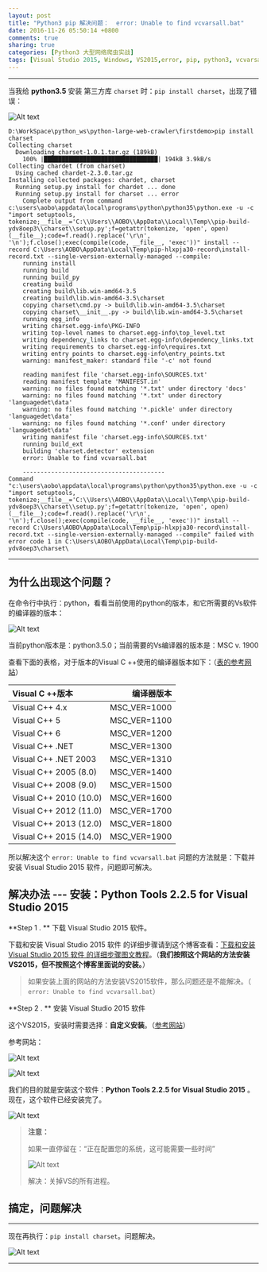 ```yaml
---
layout: post
title: "Python3 pip 解决问题：  error: Unable to find vcvarsall.bat"
date: 2016-11-26 05:50:14 +0800
comments: true
sharing: true
categories: [Python3 大型网络爬虫实战]
tags: [Visual Studio 2015, Windows, VS2015,error, pip, python3, vcvarsall.bat]
---
```




---

当我给 **python3.5** 安装 第三方库 `charset` 时：`pip install charset`，出现了错误：

![Alt text](/images/2016-11-26-Python-pip-error-Unable-to-find-vcvarsall-bat/1480092727015.png)

```
D:\WorkSpace\python_ws\python-large-web-crawler\firstdemo>pip install charset
Collecting charset
  Downloading charset-1.0.1.tar.gz (189kB)
    100% |████████████████████████████████| 194kB 3.9kB/s
Collecting chardet (from charset)
  Using cached chardet-2.3.0.tar.gz
Installing collected packages: chardet, charset
  Running setup.py install for chardet ... done
  Running setup.py install for charset ... error
    Complete output from command c:\users\aobo\appdata\local\programs\python\python35\python.exe -u -c "import setuptools, tokenize;__file__='C:\\Users\\AOBO\\AppData\\Local\\Temp\\pip-build-ydv8oep3\\charset\\setup.py';f=getattr(tokenize, 'open', open)(__file__);code=f.read().replace('\r\n', '\n');f.close();exec(compile(code, __file__, 'exec'))" install --record C:\Users\AOBO\AppData\Local\Temp\pip-hlxpja30-record\install-record.txt --single-version-externally-managed --compile:
    running install
    running build
    running build_py
    creating build
    creating build\lib.win-amd64-3.5
    creating build\lib.win-amd64-3.5\charset
    copying charset\cmd.py -> build\lib.win-amd64-3.5\charset
    copying charset\__init__.py -> build\lib.win-amd64-3.5\charset
    running egg_info
    writing charset.egg-info\PKG-INFO
    writing top-level names to charset.egg-info\top_level.txt
    writing dependency_links to charset.egg-info\dependency_links.txt
    writing requirements to charset.egg-info\requires.txt
    writing entry points to charset.egg-info\entry_points.txt
    warning: manifest_maker: standard file '-c' not found

    reading manifest file 'charset.egg-info\SOURCES.txt'
    reading manifest template 'MANIFEST.in'
    warning: no files found matching '*.txt' under directory 'docs'
    warning: no files found matching '*.txt' under directory 'languagedet\data'
    warning: no files found matching '*.pickle' under directory 'languagedet\data'
    warning: no files found matching '*.conf' under directory 'languagedet\data'
    writing manifest file 'charset.egg-info\SOURCES.txt'
    running build_ext
    building 'charset.detector' extension
    error: Unable to find vcvarsall.bat

    ----------------------------------------
Command "c:\users\aobo\appdata\local\programs\python\python35\python.exe -u -c "import setuptools, tokenize;__file__='C:\\Users\\AOBO\\AppData\\Local\\Temp\\pip-build-ydv8oep3\\charset\\setup.py';f=getattr(tokenize, 'open', open)(__file__);code=f.read().replace('\r\n', '\n');f.close();exec(compile(code, __file__, 'exec'))" install --record C:\Users\AOBO\AppData\Local\Temp\pip-hlxpja30-record\install-record.txt --single-version-externally-managed --compile" failed with error code 1 in C:\Users\AOBO\AppData\Local\Temp\pip-build-ydv8oep3\charset\
```


---

## 为什么出现这个问题？ 

在命令行中执行：python，看看当前使用的python的版本，和它所需要的Vs软件的编译器的版本：

![Alt text](/images/2016-11-26-Python-pip-error-Unable-to-find-vcvarsall-bat/1480095090271.png)

当前python版本是：python3.5.0；当前需要的Vs编译器的版本是：MSC v. 1900

查看下面的表格，对于版本的Visual C ++使用的编译器版本如下：（[表的参考网站](http://stackoverflow.com/questions/2676763/what-version-of-visual-studio-is-python-on-my-computer-compiled-with)）

| Visual C ++版本 |     编译器版本|
| :-------- | --------:|
| Visual C++ 4.x |   MSC_VER=1000 |
|Visual C++ 5                   | MSC_VER=1100|
|Visual C++ 6                   | MSC_VER=1200|
|Visual C++ .NET               |  MSC_VER=1300|
|Visual C++ .NET 2003         |   MSC_VER=1310|
|Visual C++ 2005  (8.0)      |    MSC_VER=1400|
|Visual C++ 2008  (9.0)     |     MSC_VER=1500|
|Visual C++ 2010 (10.0)    |      MSC_VER=1600|
|Visual C++ 2012 (11.0)   |       MSC_VER=1700|
|Visual C++ 2013 (12.0)  |        MSC_VER=1800|
|Visual C++ 2015 (14.0) |         MSC_VER=1900|


所以解决这个 `error: Unable to find vcvarsall.bat` 问题的方法就是：下载并安装 Visual Studio 2015 软件，问题即可解决。

## 解决办法 --- 安装：**Python Tools 2.2.5 for Visual Studio 2015** 

**Step 1 . ** 下载 Visual Studio 2015 软件。

下载和安装 Visual Studio 2015 软件 的详细步骤请到这个博客查看：[下载和安装 Visual Studio 2015 软件 的详细步骤图文教程](http://www.aobosir.com/blog/2016/11/26/download-install-Miarosoft-Visual-Studio-2015-software-tutorial/)。（**我们按照这个网站的方法安装VS2015，但不按照这个博客里面说的安装。**）

> 如果安装上面的网站的方法安装VS2015软件，那么问题还是不能解决。（` error: Unable to find vcvarsall.bat`）

**Step 2 . ** 安装 Visual Studio 2015 软件

这个VS2015，安装时需要选择：**自定义安装**。（[参考网站](http://jingyan.baidu.com/article/adc815138162e8f723bf7387.html)）

参考网站：

![Alt text](/images/2016-11-26-Python-pip-error-Unable-to-find-vcvarsall-bat/1480108534366.png)

![Alt text](/images/2016-11-26-Python-pip-error-Unable-to-find-vcvarsall-bat/1480108637845.png)

我们的目的就是安装这个软件：**Python Tools 2.2.5 for Visual Studio 2015** 。现在，这个软件已经安装完了。

![Alt text](/images/2016-11-26-Python-pip-error-Unable-to-find-vcvarsall-bat/1480109167911.png)

> **注意：**
>  
>  如果一直停留在：“正在配置您的系统，这可能需要一些时间”
>   
>  ![Alt text](/images/2016-11-26-Python-pip-error-Unable-to-find-vcvarsall-bat/1480109561343.png)
>   
>   解决：关掉VS的所有进程。


## 搞定，问题解决

---

现在再执行：`pip install charset`。问题解决。

![Alt text](/images/2016-11-26-Python-pip-error-Unable-to-find-vcvarsall-bat/1480109745990.png)


----------

